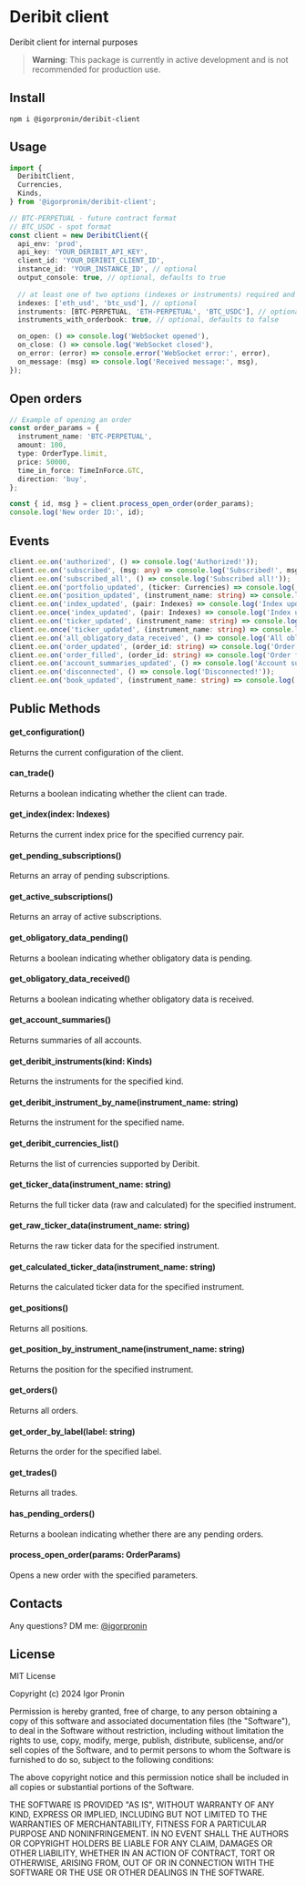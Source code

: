 # Deribit client

Deribit client for internal purposes

> **Warning**: This package is currently in active development and is not recommended for production use.

## Install

```npm i @igorpronin/deribit-client```

## Usage

```typescript
import {
  DeribitClient,
  Currencies,
  Kinds,
} from '@igorpronin/deribit-client';

// BTC-PERPETUAL - future contract format
// BTC_USDC - spot format
const client = new DeribitClient({
  api_env: 'prod',
  api_key: 'YOUR_DERIBIT_API_KEY',
  client_id: 'YOUR_DERIBIT_CLIENT_ID',
  instance_id: 'YOUR_INSTANCE_ID', // optional
  output_console: true, // optional, defaults to true
  
  // at least one of two options (indexes or instruments) required and shouldn't be empty:
  indexes: ['eth_usd', 'btc_usd'], // optional
  instruments: [BTC-PERPETUAL, 'ETH-PERPETUAL', 'BTC_USDC'], // optional
  instruments_with_orderbook: true, // optional, defaults to false

  on_open: () => console.log('WebSocket opened'),
  on_close: () => console.log('WebSocket closed'),
  on_error: (error) => console.error('WebSocket error:', error),
  on_message: (msg) => console.log('Received message:', msg),
});
```

## Open orders

```typescript
// Example of opening an order
const order_params = {
  instrument_name: 'BTC-PERPETUAL',
  amount: 100,
  type: OrderType.limit,
  price: 50000,
  time_in_force: TimeInForce.GTC,
  direction: 'buy',
};

const { id, msg } = client.process_open_order(order_params);
console.log('New order ID:', id);
```

## Events

```typescript
client.ee.on('authorized', () => console.log('Authorized!'));  
client.ee.on('subscribed', (msg: any) => console.log('Subscribed!', msg));
client.ee.on('subscribed_all', () => console.log('Subscribed all!'));
client.ee.on('portfolio_updated', (ticker: Currencies) => console.log('Portfolio updated!', ticker));
client.ee.on('position_updated', (instrument_name: string) => console.log('Position updated!', instrument_name));
client.ee.on('index_updated', (pair: Indexes) => console.log('Index updated!', pair));
client.ee.once('index_updated', (pair: Indexes) => console.log('Index updated!', pair));
client.ee.on('ticker_updated', (instrument_name: string) => console.log('Ticker updated!', instrument_name));
client.ee.once('ticker_updated', (instrument_name: string) => console.log('Ticker updated!', instrument_name));
client.ee.on('all_obligatory_data_received', () => console.log('All obligatory data received!'));
client.ee.on('order_updated', (order_id: string) => console.log('Order updated!', order_id));
client.ee.on('order_filled', (order_id: string) => console.log('Order filled!', order_id));
client.ee.on('account_summaries_updated', () => console.log('Account summaries updated!'));
client.ee.on('disconnected', () => console.log('Disconnected!'));
client.ee.on('book_updated', (instrument_name: string) => console.log('Book updated!', instrument_name));
```

## Public Methods

#### get_configuration()
Returns the current configuration of the client.

#### can_trade()
Returns a boolean indicating whether the client can trade.

#### get_index(index: Indexes)
Returns the current index price for the specified currency pair.

#### get_pending_subscriptions()
Returns an array of pending subscriptions.

#### get_active_subscriptions()
Returns an array of active subscriptions.

#### get_obligatory_data_pending()
Returns a boolean indicating whether obligatory data is pending.

#### get_obligatory_data_received()
Returns a boolean indicating whether obligatory data is received.

#### get_account_summaries()
Returns summaries of all accounts.

#### get_deribit_instruments(kind: Kinds)
Returns the instruments for the specified kind.

#### get_deribit_instrument_by_name(instrument_name: string)
Returns the instrument for the specified name.

#### get_deribit_currencies_list()
Returns the list of currencies supported by Deribit.

#### get_ticker_data(instrument_name: string)
Returns the full ticker data (raw and calculated) for the specified instrument.

#### get_raw_ticker_data(instrument_name: string)
Returns the raw ticker data for the specified instrument.

#### get_calculated_ticker_data(instrument_name: string)
Returns the calculated ticker data for the specified instrument.

#### get_positions()
Returns all positions.

#### get_position_by_instrument_name(instrument_name: string)
Returns the position for the specified instrument.

#### get_orders()
Returns all orders.

#### get_order_by_label(label: string)
Returns the order for the specified label.

#### get_trades()
Returns all trades.

#### has_pending_orders()
Returns a boolean indicating whether there are any pending orders.

#### process_open_order(params: OrderParams)
Opens a new order with the specified parameters.

## Contacts

Any questions? DM me: [@igorpronin](https://t.me/igorpronin)

## License

MIT License

Copyright (c) 2024 Igor Pronin

Permission is hereby granted, free of charge, to any person obtaining a copy
of this software and associated documentation files (the "Software"), to deal
in the Software without restriction, including without limitation the rights
to use, copy, modify, merge, publish, distribute, sublicense, and/or sell
copies of the Software, and to permit persons to whom the Software is
furnished to do so, subject to the following conditions:

The above copyright notice and this permission notice shall be included in all
copies or substantial portions of the Software.

THE SOFTWARE IS PROVIDED "AS IS", WITHOUT WARRANTY OF ANY KIND, EXPRESS OR
IMPLIED, INCLUDING BUT NOT LIMITED TO THE WARRANTIES OF MERCHANTABILITY,
FITNESS FOR A PARTICULAR PURPOSE AND NONINFRINGEMENT. IN NO EVENT SHALL THE
AUTHORS OR COPYRIGHT HOLDERS BE LIABLE FOR ANY CLAIM, DAMAGES OR OTHER
LIABILITY, WHETHER IN AN ACTION OF CONTRACT, TORT OR OTHERWISE, ARISING FROM,
OUT OF OR IN CONNECTION WITH THE SOFTWARE OR THE USE OR OTHER DEALINGS IN THE
SOFTWARE.

